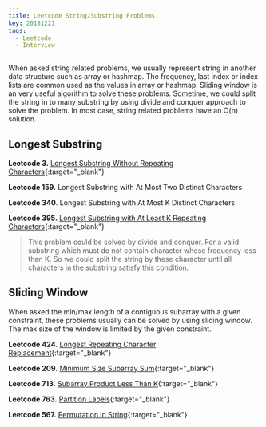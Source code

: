 ```yaml
---
title: Leetcode String/Substring Problems
key: 20181221
tags: 
  - Leetcode
  - Interview
---
```

When asked string related problems, we usually represent string in another data structure such as array or hashmap. The frequency, last index or index lists are common used as the values in array or hashmap. Sliding window is an very useful algorithm to solve these problems. Sometime, we could split the string in to many substring by using divide and conquer approach to solve the problem. In most case, string related problems have an O(n) solution.

<!--more-->

## Longest Substring

**Leetcode 3.** [Longest Substring Without Repeating Characters](https://leetcode.com/problems/longest-substring-without-repeating-characters/){:target="\_blank"}

**Leetcode 159.** Longest Substring with At Most Two Distinct Characters 

**Leetcode 340**. Longest Substring with At Most K Distinct Characters 

**Leetcode 395.** [Longest Substring with At Least K Repeating Characters](https://leetcode.com/problems/longest-substring-with-at-least-k-repeating-characters/){:target="\_blank"}

> This problem could be solved by divide and conquer. For a valid substring which must do not contain character whose frequency less than K. So we could split the string by these character until all characters in the substring satisfy this condition.

## Sliding Window

When asked the min/max length of a contiguous subarray with a given constraint, these problems usually can be solved by using sliding window. The max size of the window is limited by the given constraint.

**Leetcode 424.** [Longest Repeating Character Replacement](https://leetcode.com/problems/longest-repeating-character-replacement/){:target="\_blank"}

**Leetcode 209.** [Minimum Size Subarray Sum](https://leetcode.com/problems/minimum-size-subarray-sum/){:target="\_blank"}

**Leetcode 713.** [Subarray Product Less Than K](https://leetcode.com/problems/subarray-product-less-than-k/){:target="\_blank"}

**Leetcode 763.** [Partition Labels](https://leetcode.com/problems/partition-labels/){:target="\_blank"}

**Leetcode 567.** [Permutation in String](https://leetcode.com/problems/permutation-in-string/){:target="\_blank"}



